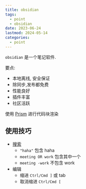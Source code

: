 ```yaml
---
title: obsidian
tags:
  - point
  - obsidian
date: 2023-06-24
lastmod: 2024-05-14
categories:
  - point
---
```


`obsidian` 是一个笔记软件.

要点:

- 本地离线, 安全保证
- 除同步,发布都免费
- 性能良好
- 插件丰富
- 社区活跃

使用 [Prism](https://prismjs.com/#supported-languages) 进行代码块渲染

## 使用技巧

- [搜索](https://help.obsidian.md/Plugins/Search#Search%20terms)
    - `"haha"` 包含 haha
    - `meeting OR work` 包含其中一个
    - `meeting -work` 不包含 work
- 编辑
    - 缩进 `Ctrl/Cmd ]` 或 tab
    - 取消缩进 `Ctrl/Cmd [`
